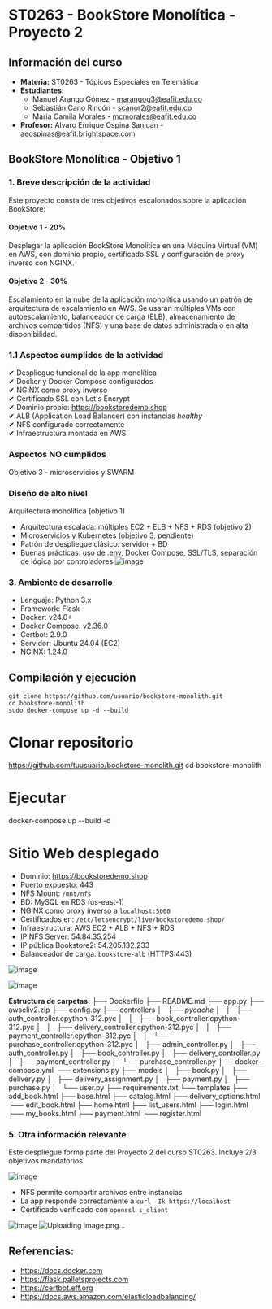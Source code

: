 # ST0263 - BookStore Monolítica - Proyecto 2

## Información del curso
- **Materia:** ST0263 - Tópicos Especiales en Telemática
- **Estudiantes:**
  - Manuel Arango Gómez - marangog3@eafit.edu.co
  - Sebastián Cano Rincón - scanor2@eafit.edu.co
  - Maria Camila Morales - mcmorales@eafit.edu.co
- **Profesor:** Alvaro Enrique Ospina Sanjuan - aeospinas@eafit.brightspace.com

## BookStore Monolítica - Objetivo 1
### 1. Breve descripción de la actividad

Este proyecto consta de tres objetivos escalonados sobre la aplicación BookStore:

#### Objetivo 1 - 20%

Desplegar la aplicación BookStore Monolítica en una Máquina Virtual (VM) en AWS, con dominio propio, certificado SSL y configuración de proxy inverso con NGINX.

#### Objetivo 2 - 30%

Escalamiento en la nube de la aplicación monolítica usando un patrón de arquitectura de escalamiento en AWS. Se usarán múltiples VMs con autoescalamiento, balanceador de carga (ELB), almacenamiento de archivos compartidos (NFS) y una base de datos administrada o en alta disponibilidad.


### 1.1 Aspectos cumplidos de la actividad

✔ Despliegue funcional de la app monolítica  
✔ Docker y Docker Compose configurados  
✔ NGINX como proxy inverso  
✔ Certificado SSL con Let's Encrypt  
✔ Dominio propio: https://bookstoredemo.shop  
✔ ALB (Application Load Balancer) con instancias *healthy*  
✔ NFS configurado correctamente  
✔ Infraestructura montada en AWS  

### Aspectos NO cumplidos

Objetivo 3 - microservicios y SWARM

### Diseño de alto nivel

 Arquitectura monolítica (objetivo 1)
- Arquitectura escalada: múltiples EC2 + ELB + NFS + RDS (objetivo 2)
- Microservicios y Kubernetes (objetivo 3, pendiente)
- Patrón de despliegue clásico: servidor + BD
- Buenas prácticas: uso de .env, Docker Compose, SSL/TLS, separación de lógica por controladores
![image](https://github.com/user-attachments/assets/8a1e674e-049b-4f74-8683-f2962db4ab66)


### 3. Ambiente de desarrollo
- Lenguaje: Python 3.x
- Framework: Flask
- Docker: v24.0+
- Docker Compose: v2.36.0
- Certbot: 2.9.0
- Servidor: Ubuntu 24.04 (EC2)
- NGINX: 1.24.0

## Compilación y ejecución

```
git clone https://github.com/usuario/bookstore-monolith.git
cd bookstore-monolith
sudo docker-compose up -d --build
```

# Clonar repositorio
https://github.com/tuusuario/bookstore-monolith.git
cd bookstore-monolith

# Ejecutar
docker-compose up --build -d

# Sitio Web desplegado

- Dominio: https://bookstoredemo.shop
- Puerto expuesto: 443
- NFS Mount: `/mnt/nfs`
- BD: MySQL en RDS (us-east-1)
- NGINX como proxy inverso a `localhost:5000`
- Certificados en: `/etc/letsencrypt/live/bookstoredemo.shop/`
- Infraestructura: AWS EC2 + ALB + NFS + RDS
- IP NFS Server: 54.84.35.254
- IP pública Bookstore2: 54.205.132.233
- Balanceador de carga: `bookstore-alb` (HTTPS:443)

![image](https://github.com/user-attachments/assets/9603591c-db48-4939-b948-dbf70e14c41c)


![image](https://github.com/user-attachments/assets/c8fce644-3ecc-412d-ad68-9c192108fbdf)

**Estructura de carpetas:**
├── Dockerfile
├── README.md
├── app.py
├── awscliv2.zip
├── config.py
├── controllers
│   ├── _pycache_
│   │   ├── auth_controller.cpython-312.pyc
│   │   ├── book_controller.cpython-312.pyc
│   │   ├── delivery_controller.cpython-312.pyc
│   │   ├── payment_controller.cpython-312.pyc
│   │   └── purchase_controller.cpython-312.pyc
│   ├── admin_controller.py
│   ├── auth_controller.py
│   ├── book_controller.py
│   ├── delivery_controller.py
│   ├── payment_controller.py
│   └── purchase_controller.py
├── docker-compose.yml
├── extensions.py
├── models
│   ├── book.py
│   ├── delivery.py
│   ├── delivery_assignment.py
│   ├── payment.py
│   ├── purchase.py
│   └── user.py
├── requirements.txt
└── templates
    ├── add_book.html
    ├── base.html
    ├── catalog.html
    ├── delivery_options.html
    ├── edit_book.html
    ├── home.html
    ├── list_users.html
    ├── login.html
    ├── my_books.html
    ├── payment.html
    └── register.html

### 5. Otra información relevante

Este despliegue forma parte del Proyecto 2 del curso ST0263. Incluye 2/3 objetivos mandatorios.


![image](https://github.com/user-attachments/assets/a83cdafd-3a51-46ac-b7f2-f2202567eae2)

 - NFS permite compartir archivos entre instancias
- La app responde correctamente a `curl -Ik https://localhost`
- Certificado verificado con `openssl s_client`

![image](https://github.com/user-attachments/assets/4d8ff9b5-39c9-45c3-b249-cfd5c4d73f7b)
![Uploading image.png…]()


Referencias:
------------
- https://docs.docker.com
- https://flask.palletsprojects.com
- https://certbot.eff.org
- https://docs.aws.amazon.com/elasticloadbalancing/

